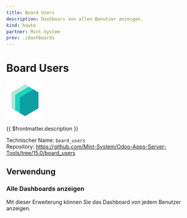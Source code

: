 ```yaml
---
title: Board Users
description: Dashboars von allen Benutzer anzeigen.
kind: howto
partner: Mint-System
prev: ./dashboards
---
```


# Board Users

![icon_oms_box](attachments/icons_odoo_mint_system.png)

{{ $frontmatter.description }}

Technischer Name: `board_users`\
Repository: <https://github.com/Mint-System/Odoo-Apps-Server-Tools/tree/15.0/board_users>

## Verwendung

### Alle Dashboards anzeigen

Mit dieser Erweiterung können Sie das Dashboard von jedem Benutzer anzeigen.
